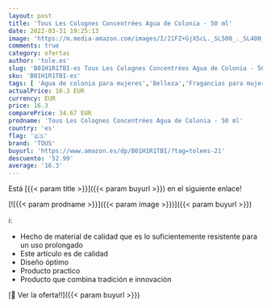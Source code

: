 ```yaml
---
layout: post
title: 'Tous Les Colognes Concentrées Agua de Colonia - 50 ml'
date: 2022-03-31 19:25:13
image: 'https://m.media-amazon.com/images/I/21FZ+GjX5cL._SL500_._SL400_.jpg'
comments: true
category: ofertas
author: 'tole.es'
slug: 'B01H1R1TBI-es Tous Les Colognes Concentrées Agua de Colonia - 50 ml'
sku: 'B01H1R1TBI-es'
tags: [ 'Agua de colonia para mujeres','Belleza','Fragancias para mujeres','Perfumes y fragancias','agua','colonia','de','tous', ]
actualPrice: 16.3 EUR
currency: EUR
price: 16.3
comparePrice: 34.67 EUR
prodname: 'Tous Les Colognes Concentrées Agua de Colonia - 50 ml'
country: 'es'
flag: '🇪🇸'
brand: 'TOUS'
buyurl: 'https://www.amazon.es/dp/B01H1R1TBI/?tag=tolees-21'
descuento: '52.99'
average: '16.3'
---
```


Está [{{< param title >}}]({{< param buyurl >}}) en el siguiente enlace!

[![{{< param prodname >}}]({{< param image >}})]({{< param buyurl >}})

ℹ️:

- Hecho de material de calidad que es lo suficientemente resistente para un uso prolongado
- Este artículo es de calidad
- Diseño óptimo
- Producto practico
- Producto que combina tradición e innovación

[🛒 Ver la oferta!!]({{< param buyurl >}})
